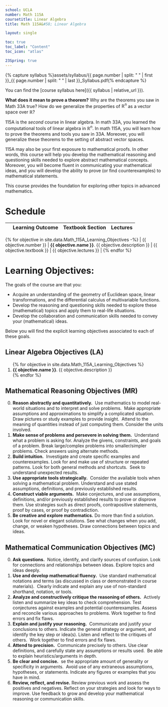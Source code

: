```yaml
---
school: UCLA
number: Math 115A
coursetitle: Linear Algebra
title: Math 115A&#58; Linear Algebra

layout: single

toc: true
toc_label: "Content"
toc_icon: "atlas"

23Spring: true
---
```



{% capture syllabus %}assets/syllabus/{{ page.number | split: " " | first }}_{{ page.number | split: " " | last }}_Syllabus.pdf{% endcapture %}

You can find the [course syllabus here]({{ syllabus | relative_url }}).

**What does it mean to prove a theorem?**  Why are the theorems you saw in Math 33A true?  How do we generalize the properties of $\mathbb{R}^n$ as a vector space over $\mathbb{R}$?

115A is the *second* course in linear algebra.  In math 33A, you learned the computational tools of linear algebra in $\mathbb{R}^n$. In math 115A, you will learn how to prove the theorems and tools you saw in 33A.  Moreover, you will generalize these theorems to the setting of abstract vector spaces.

115A may also be your first exposure to mathematical proofs.  In other words, this course will help you develop the mathematical reasoning and questioning skills needed to explore abstract mathematical concepts. Moreover, you will become fluent in communicating your mathematical ideas, and you will develop the ability to prove (or find counterexamples) to mathematical statements. 

This course provides the foundation for exploring other topics in advanced mathematics.


<!--end_excerpt-->

# Schedule

|  | Learning Outcome      | Textbook Section |      Lectures|                                                        
| ---| ----------------------------         | ------ | ------------------------------------------------------------ |
{% for objective in site.data.Math_115A_Learning_Objectives -%}
  | {{ objective.number }} | <b>{{ objective.name }}</b>. {{ objective.description }} | {{ objective.textbook }} | {{ objective.lectures }} |
{% endfor %}



# Learning Objectives: 

The goals of the course are that you: 

* Acquire an understanding of the geometry of Euclidean space, linear transformations, and the differential calculus of multivariable functions.
* Develop the reasoning and questioning skills needed to explore these (mathematical) topics and apply them to real-life situations.
* Develop the collaboration and communication skills needed to convey your (mathematical) ideas.

Below you will find the explicit learning objectives associated to each of these goals.

## Linear Algebra Objectives (LA)

<ol>
{% for objective in site.data.Math_115A_Learning_Objectives %}
  <li> <b>{{ objective.name }}</b>. {{ objective.description }}
  </li>
{% endfor %}
</ol>

## Mathematical Reasoning Objectives (MR)
0. **Reason abstractly and quantitatively.**  Use mathematics to model real-world situations and to interpret and solve problems.  Make appropriate assumptions and approximations to simplify a complicated situation. Draw pictures or study examples to provide insight.  Attend to the meaning of quantities instead of just computing them. Consider the units involved.
0. **Make sense of problems and persevere in solving them.**  Understand what a problem is asking for. Analyze the givens, constraints, and goals of a problem. Break large/complex problems into smaller/simpler problems. Check answers using alternate methods.
0. **Build intuition.**  Investigate and create specific examples and counterexamples. Look for and make use of structure or repeated patterns. Look for both general methods and shortcuts.  Seek to understand unexpected results.
0. **Use appropriate tools strategically.**  Consider the available tools when solving a mathematical problem. Understand and use stated assumptions, definitions, and previously established results.
0. **Construct viable arguments.**  Make conjectures, and use assumptions, definitions, and/or previously established results to prove or disprove them. Use strategies such as direct proofs, contrapositive statements, proof by cases, or proof by contradiction.
0. **Be creative and explore mathematics.** Do more than find a solution. Look for novel or elegant solutions. See what changes when you add, change, or weaken hypotheses. Draw connections between topics and ideas.

## Mathematical Communication Objectives (MC)
0. **Ask questions.**  Notice, identify, and clarify sources of confusion. Look for connections and relationships between ideas. Explore topics and ideas deeply.
0. **Use and develop mathematical fluency.**  Use standard mathematical notations and terms (as discussed in class or demonstrated in course materials).  Clearly indicate and explain any use of non-standard shorthand, notation, or tools.
0. **Analyze and constructively critique the reasoning of others.**  Actively listen and summarize key ideas to check comprehension. Test conjectures against examples and potential counterexamples. Assess and reconcile various approaches to problems. Work together to find errors and fix flaws.
0. **Explain and justify your reasoning.**  Communicate and justify your conclusions to others. Indicate the general strategy or argument, and identify the key step or idea(s). Listen and reflect to the critiques of others.  Work together to find errors and fix flaws.
0. **Attend to precision.**  Communicate precisely to others. Use clear definitions, and carefully state any assumptions or results used.  Be able to explain heuristics/arguments in depth.
0. **Be clear and concise.**  se the appropriate amount of generality or specificity in arguments.  Avoid use of any extraneous assumptions, hypotheses, or statements. Indicate any figures or examples that you have in mind.
0. **Review, reflect, and revise.** Review previous work and assess the positives and negatives. Reflect on your strategies and look for ways to improve. Use feedback to grow and develop your mathematical reasoning or communication skills.